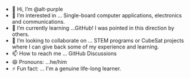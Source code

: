 - 👋 Hi, I’m @alt-purple
- 👀 I’m interested in ... Single-board computer applications, electronics and communications. 
- 🌱 I’m currently learning ...GitHub! I was pointed in this direction by others.  
- 💞️ I’m looking to collaborate on ... STEM programs or CubeSat projects where I can give back some of my experience and learning. 
- 📫 How to reach me ... GitHub Discussions
- 😄 Pronouns: ...he/him
- ⚡ Fun fact: ... I'm a genuine life-long learner.

<!---
alt-purple/alt-purple is a ✨ special ✨ repository because its `README.md` (this file) appears on your GitHub profile.
You can click the Preview link to take a look at your changes.
--->
